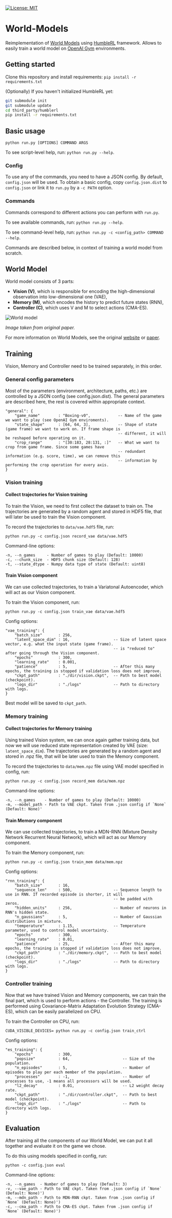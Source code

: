 [![License: MIT](https://img.shields.io/badge/License-MIT-yellow.svg)](https://opensource.org/licenses/MIT)

# World-Models
Reimplementation of [World Models](https://worldmodels.github.io) using [HumbleRL](https://github.com/piojanu/humblerl) 
framework. Allows to easily train a world model on [OpenAI Gym](https://gym.openai.com/) environments.

## Getting started
Clone this repository and install requirements: `pip install -r requirements.txt`

(Optionally) If you haven't initialized HumbleRL yet:
```bash
git submodule init
git submodule update
cd third_party/humblerl
pip install -r requirements.txt
```

## Basic usage
`python run.py [OPTIONS] COMMAND ARGS`

To see script-level help, run: `python run.py --help`.

### Config
To use any of the commands, you need to have a JSON config. By default, `config.json` will be used. To obtain a basic
config, copy `config.json.dist` to `config.json` or link it to `run.py` by a `-c PATH` option.

### Commands
Commands correspond to different actions you can perform with `run.py`.

To see available commands, run: `python run.py --help`.

To see command-level help, run: `python run.py -c <config_path> COMMAND --help`.

Commands are described below, in context of training a world model from scratch.


## World Model
World model consists of 3 parts:
* **Vision (V)**, which is responsible for encoding the high-dimensional observation into low-dimensional one (VAE),
* **Memory (M)**, which encodes the history to predict future states (RNN),
* **Controller (C)**, which uses V and M to select actions (CMA-ES).

![World model](misc/world_model.png)

_Image taken from original paper._

For more information on World Models, see the original [website](https://worldmodels.github.io) or 
[paper](https://arxiv.org/abs/1803.10122).

## Training
Vision, Memory and Controller need to be trained separately, in this order.

### General config parameters
Most of the parameters (environment, architecture, paths, etc.) are controlled by a JSON config (see config.json.dist).
The general parameters are described here, the rest is covered within appropriate context.

```
"general": {
    "game_name"        : "Boxing-v0",            -- Name of the game we want to play (see OpenAI Gym enviroments).
    "state_shape"      : [64, 64, 3],            -- Shape of state (game frame) we want to work on. If frame shape is
                                                 -- different, it will be reshaped before operating on it.
    "crop_range"       : "[30:183, 28:131, :]"   -- What we want to crop from game frame. Since some games have 
                                                 -- redundant information (e.g. score, time), we can remove this 
                                                 -- information by performing the crop operation for every axis.
}
```

### Vision training
#### Collect trajectories for Vision training
To train the Vision, we need to first collect the dataset to train on. The trajectories are generated by a random agent
and stored in HDF5 file, that will later be used to train the Vision component.

To record the trajectories to `data/vae.hdf5` file, run:

`python run.py -c config.json record_vae data/vae.hdf5` 

Command-line options:

```
-n, --n_games     - Number of games to play (Default: 10000)
-c, --chunk_size  - HDF5 chunk size (Default: 128)  
-t, --state_dtype - Numpy data type of state (Default: uint8)
```

#### Train Vision component
We can use collected trajectories, to train a Variatonal Autoencoder, which will act as our Vision component.

To train the Vision component, run:

`python run.py -c config.json train_vae data/vae.hdf5` 

Config options:

```
"vae_training": {
    "batch_size"       : 256,  
    "latent_space_dim" : 16,                   -- Size of latent space vector, e.g. what the input state (game frame).
                                               -- is "reduced to" after going through the Vision component.
    "epochs"           : 300,
    "learning_rate"    : 0.001,
    "patience"         : 5,                    -- After this many epochs, the training is stopped if validation loss does not improve.
    "ckpt_path"        : "./dir/vision.ckpt",  -- Path to best model (checkpoint).
    "logs_dir"         : "./logs"              -- Path to directory with logs.
}
```

Best model will be saved to `ckpt_path`.

### Memory training
#### Collect trajectories for Memory training
Using trained Vision system, we can once again gather training data, but now we will use reduced state representation
created by VAE (size: `latent_space_dim`). The trajectories are generated by a random agent and stored in .npz file, 
that will be later used to train the Memory component.

To record the trajectories to `data/mem.npz` file using VAE model specified in config, run:

`python run.py -c config.json record_mem data/mem.npz`

Command-line options:

```
-n, --n_games    - Number of games to play (Default: 10000)
-m, --model_path - Path to VAE ckpt. Taken from .json config if `None` (Default: None)'
```

#### Train Memory component
We can use collected trajectories, to train a MDN-RNN (Mixture Density Network Recurrent Neural Network), which will 
act as our Memory component.

To train the Memory component, run:

`python run.py -c config.json train_mem data/mem.npz`

Config options:

```
"rnn_training": {
    "batch_size"       : 16,
    "sequence_len"     : 500,                  -- Sequence length to use in RNN. If recorded episode is shorter, it will
                                               -- be padded with zeros.
    "hidden_units"     : 256,                  -- Number of neurons in RNN's hidden state.
    "n_gaussians"      : 5,                    -- Number of Gaussian distributions in mixture.
    "temperature"      : 1.15,                 -- Temperature parameter, used to control model uncertainty.
    "epochs"           : 300,
    "learning_rate"    : 0.01,
    "patience"         : 25,                   -- After this many epochs, the training is stopped if validation loss does not improve.
    "ckpt_path"        : "./dir/memory.ckpt",  -- Path to best model (checkpoint).
    "logs_dir"         : "./logs"              -- Path to directory with logs.
}
```

### Controller training
Now that we have trained Vision and Memory components, we can train the final part, which is used to perform actions - 
the Controller. The training is performed using Covariance-Matrix Adaptation Evolution Strategy (CMA-ES), which can
be easily parallelized on CPU.

To train the Controller on CPU, run:

`CUDA_VISIBLE_DEVICES= python run.py -c config.json train_ctrl`

Config options:

```
"es_training": {
    "epochs"           : 300,
    "popsize"          : 64,                       -- Size of the population.
    "n_episodes"       : 5,                        -- Number of episodes to play per each member of the population.
    "processes"        : -1,                       -- Number of processes to use, -1 means all processors will be used.
    "l2_decay"         : 0.01,                     -- L2 weight decay rate.
    "ckpt_path"        : "./dir/controller.ckpt",  -- Path to best model (checkpoint).
    "logs_dir"         : "./logs"                  -- Path to directory with logs.
}
```

## Evaluation
After training all the components of our World Model, we can put it all together and evaluate it on the game we chose.

To do this using models specified in config, run:

`python -c config.json eval`

Command-line options:

```
-n, --n_games  - Number of games to play (Default: 3)
-v, --vae_path - Path to VAE ckpt. Taken from .json config if `None` (Default: None)')
-m, --mdn_path - Path to MDN-RNN ckpt. Taken from .json config if `None` (Default: None)')
-c, --cma_path - Path to CMA-ES ckpt. Taken from .json config if `None` (Default: None)')
```
